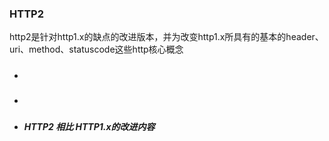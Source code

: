 ### HTTP2

http2是针对http1.x的缺点的改进版本，并为改变http1.x所具有的基本的header、uri、method、statuscode这些http核心概念

* ##### 
* ##### 
* ##### HTTP2 相比 HTTP1.x的改进内容







